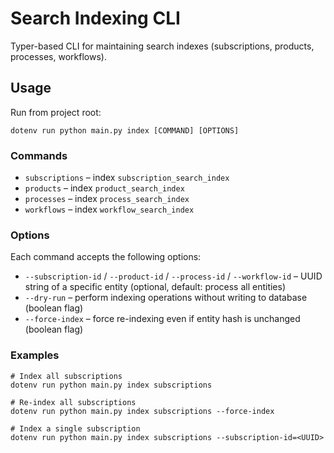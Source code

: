 # Search Indexing CLI

Typer-based CLI for maintaining search indexes (subscriptions, products, processes, workflows).

## Usage

Run from project root:

```
dotenv run python main.py index [COMMAND] [OPTIONS]
```

### Commands

- `subscriptions` – index `subscription_search_index`
- `products` – index `product_search_index`
- `processes` – index `process_search_index`
- `workflows` – index `workflow_search_index`

### Options

Each command accepts the following options:

- `--subscription-id` / `--product-id` / `--process-id` / `--workflow-id` – UUID string of a specific entity (optional, default: process all entities)
- `--dry-run` – perform indexing operations without writing to database (boolean flag)
- `--force-index` – force re-indexing even if entity hash is unchanged (boolean flag)

### Examples

```
# Index all subscriptions
dotenv run python main.py index subscriptions

# Re-index all subscriptions
dotenv run python main.py index subscriptions --force-index

# Index a single subscription
dotenv run python main.py index subscriptions --subscription-id=<UUID>
```
